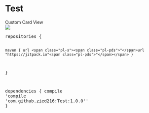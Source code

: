 # Test
Custom Card View </br>
[![](https://jitpack.io/v/zied216/CustomCardView.svg)](https://jitpack.io/#zied216/CustomCardView)

<div class="highlight highlight-source-js"><pre>repositories {

    maven { url <span class="pl-s"><span class="pl-pds">"</span>url "https://jitpack.io"<span class="pl-pds">"</span></span> }
   
}

dependencies {
    compile <span class="pl-s"><span class="pl-pds">'</span>compile 'com.github.zied216:Test:1.0.0'<span class="pl-pds">'</span></span>
}</pre></div>
